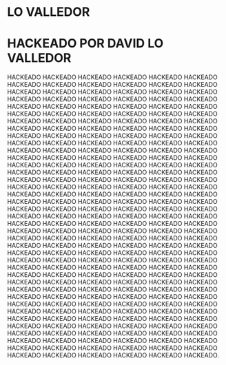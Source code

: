 <h1>LO VALLEDOR</h1><!-- 
Online HTML, CSS and JavaScript editor to run code online.
-->
<!DOCTYPE html>
<html lang="en">

<head>
  <meta charset="UTF-8" />
  <meta name="viewport" content="width=device-width, initial-scale=1.0" />
  <link rel="stylesheet" href="style.css" />
  <title>Browser</title>
</head>

<body>
  <h1>
    HACKEADO POR DAVID LO VALLEDOR
  </h1>
  <p>
    HACKEADO HACKEADO HACKEADO HACKEADO HACKEADO HACKEADO
   HACKEADO HACKEADO HACKEADO HACKEADO HACKEADO HACKEADO HACKEADO HACKEADO HACKEADO HACKEADO HACKEADO HACKEADO HACKEADO
   HACKEADO HACKEADO HACKEADO HACKEADO HACKEADO HACKEADO HACKEADO HACKEADO HACKEADO HACKEADO HACKEADO HACKEADO HACKEADO
   HACKEADO HACKEADO HACKEADO HACKEADO HACKEADO HACKEADO HACKEADO HACKEADO HACKEADO HACKEADO HACKEADO HACKEADO HACKEADO
   HACKEADO HACKEADO HACKEADO HACKEADO HACKEADO HACKEADO HACKEADO HACKEADO HACKEADO HACKEADO HACKEADO HACKEADO HACKEADO
   HACKEADO HACKEADO HACKEADO HACKEADO HACKEADO HACKEADO HACKEADO HACKEADO HACKEADO HACKEADO HACKEADO HACKEADO HACKEADO
   HACKEADO HACKEADO HACKEADO HACKEADO HACKEADO HACKEADO HACKEADO HACKEADO HACKEADO HACKEADO HACKEADO HACKEADO HACKEADO
   HACKEADO HACKEADO HACKEADO HACKEADO HACKEADO HACKEADO HACKEADO HACKEADO HACKEADO HACKEADO HACKEADO HACKEADO HACKEADO
   HACKEADO HACKEADO HACKEADO HACKEADO HACKEADO HACKEADO HACKEADO HACKEADO HACKEADO HACKEADO HACKEADO HACKEADO HACKEADO
   HACKEADO HACKEADO HACKEADO HACKEADO HACKEADO HACKEADO HACKEADO HACKEADO HACKEADO HACKEADO HACKEADO HACKEADO HACKEADO
   HACKEADO HACKEADO HACKEADO HACKEADO HACKEADO HACKEADO HACKEADO HACKEADO HACKEADO HACKEADO HACKEADO HACKEADO HACKEADO
   HACKEADO HACKEADO HACKEADO HACKEADO HACKEADO HACKEADO HACKEADO HACKEADO HACKEADO HACKEADO HACKEADO HACKEADO HACKEADO
   HACKEADO HACKEADO HACKEADO HACKEADO HACKEADO HACKEADO HACKEADO HACKEADO HACKEADO HACKEADO HACKEADO HACKEADO HACKEADO
   HACKEADO HACKEADO HACKEADO HACKEADO HACKEADO HACKEADO HACKEADO HACKEADO HACKEADO HACKEADO HACKEADO HACKEADO HACKEADO
   HACKEADO HACKEADO HACKEADO HACKEADO HACKEADO HACKEADO HACKEADO HACKEADO HACKEADO HACKEADO HACKEADO HACKEADO HACKEADO
   HACKEADO HACKEADO HACKEADO HACKEADO HACKEADO HACKEADO HACKEADO HACKEADO HACKEADO HACKEADO HACKEADO HACKEADO HACKEADO
   HACKEADO HACKEADO HACKEADO HACKEADO HACKEADO HACKEADO HACKEADO HACKEADO HACKEADO HACKEADO HACKEADO HACKEADO HACKEADO
   HACKEADO HACKEADO HACKEADO HACKEADO HACKEADO HACKEADO HACKEADO HACKEADO HACKEADO HACKEADO HACKEADO HACKEADO HACKEADO
   HACKEADO HACKEADO HACKEADO HACKEADO HACKEADO HACKEADO HACKEADO.
  </p>
  <script src="script.js"></script>
</body>

</html>
